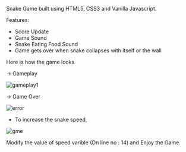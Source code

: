 Snake Game built using HTML5, CSS3 and Vanilla Javascript.

Features:

- Score  Update
- Game Sound
- Snake Eating Food Sound
- Game gets over when snake collapses with itself or the wall

Here is how the game looks

-> Gameplay

![gameplay1](https://user-images.githubusercontent.com/39314095/128719471-939ca044-6502-4d0c-94d8-bd50186ad900.png)

-> Game Over

![error](https://user-images.githubusercontent.com/39314095/128719494-f98d3832-1290-41bf-82ab-b0da59586ef2.PNG)

- To increase the snake speed,

![gme](https://user-images.githubusercontent.com/39314095/128719772-35b60abc-419e-42a5-886e-20b6c4778104.PNG)

Modify the value of speed varible (On line no : 14) and Enjoy the Game.
